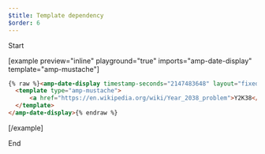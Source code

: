 ```yaml
---
$title: Template dependency
$order: 6
---
```


Start

[example 
     preview="inline" playground="true"
     imports="amp-date-display"
     template="amp-mustache"]

```html
{% raw %}<amp-date-display timestamp-seconds="2147483648" layout="fixed-height" height="20">
  <template type="amp-mustache">
      <a href="https://en.wikipedia.org/wiki/Year_2038_problem">Y2K38</a> will be at {{iso}}
  </template>
</amp-date-display>{% endraw %}
```

[/example]

End








